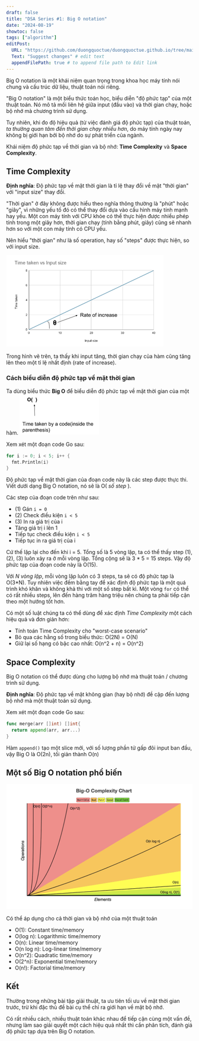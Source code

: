 ```yaml
---
draft: false
title: "DSA Series #1: Big O notation"
date: "2024-08-19"
showtoc: false
tags: ["algorithm"]
editPost:
  URL: "https://github.com/duongquoctue/duongquoctue.github.io/tree/main/content"
  Text: "Suggest changes" # edit text
  appendFilePath: true # to append file path to Edit link
---
```

Big O notation là một khái niệm quan trọng trong khoa học máy tính nói chung và cấu trúc dữ liệu, thuật toán nói riêng.

"Big O notation" là một biểu thức toán học, biểu diễn "độ phức tạp" của một thuật toán. Nó mô tả mối liên hệ giữa input (đầu vào) và thời gian chạy, hoặc bộ nhớ mà chương trình sử dụng.

Tuy nhiên, khi đo độ hiệu quả (từ việc đánh giá độ phức tạp) của thuật toán, *ta thường quan tâm đến thời gian chạy nhiều hơn*, do máy tính ngày nay không bị giới hạn bởi bộ nhớ do sự phát triển của ngành.

Khái niệm độ phức tạp về thời gian và bộ nhớ: **Time Complexity** và **Space Complexity**.

## Time Complexity

**Định nghĩa**: Độ phức tạp về mặt thời gian là tỉ lệ thay đổi về mặt "thời gian" với "input size" thay đổi.

"Thời gian" ở đây không được hiểu theo nghĩa thông thường là "phút" hoặc "giây", vì những yếu tố đó có thể thay đổi dựa vào cấu hình máy tính mạnh hay yếu. Một con máy tính với CPU khỏe có thể thực hiện được nhiều phép tính trong một giây hơn, thời gian chạy (tính bằng phút, giây) cũng sẽ nhanh hơn so với một con máy tính có CPU yếu.

Nên hiểu "thời gian" như là số operation, hay số "steps" được thực hiện, so với input size.

![Time complexity](images/time-complexity.png)

Trong hình vẽ trên, ta thấy khi input tăng, thời gian chạy của hàm cũng tăng lên theo một tỉ lệ nhất định (rate of increase).

### Cách biểu diễn độ phức tạp về mặt thời gian

Ta dùng biểu thức **Big O** để biểu diễn độ phức tạp về mặt thời gian của một hàm.
![Big O Time](images/big-o-time.png)

Xem xét một đoạn code Go sau:

```go
for i := 0; i < 5; i++ {
  fmt.Println(i)
}
```

Độ phức tạp về mặt thời gian của đoạn code này là các step được thực thi. Viết dưới dạng Big O notation, nó sẽ là O( *số step* ).

Các step của đoạn code trên như sau:

* (1) Gán `i = 0`
* (2) Check điều kiện `i < 5`
* (3) In ra giá trị của i
* Tăng giá trị i lên 1
* Tiếp tục check điều kiện `i < 5`
* Tiếp tục in ra giá trị của i

Cứ thế lặp lại cho đến khi i = 5. Tổng số là 5 vòng lặp, ta có thể thấy step (1), (2), (3) luôn xảy ra ở mỗi vòng lặp. Tổng cộng sẽ là 3 * 5 = 15 steps. Vậy độ phức tạp của đoạn code này là O(15).

Với *N vòng lặp*, mỗi vòng lặp luôn có 3 steps, ta sẽ có độ phức tạp là O(3*N).
Tuy nhiên việc đếm bằng tay để xác định độ phức tạp là một quá trình khó khăn và không khả thi với một số step bất kì. Một vòng `for` có thể có rất nhiều steps, lên đến hàng trăm hàng triệu nên chúng ta phải tiếp cận theo một hướng tốt hơn.

Có một số luật chúng ta có thể dùng để xác định *Time Complexity* một cách hiệu quả và đơn giản hơn:

* Tính toán Time Complexity cho "worst-case scenario"
* Bỏ qua các hằng số trong biểu thức: O(2N) = O(N)
* Giữ lại số hạng có bậc cao nhất: O(n^2 + n) = O(n^2)

## Space Complexity

Big O notation có thể được dùng cho lượng bộ nhớ mà thuật toán / chương trình sử dụng.

**Định nghĩa**: Độ phức tạp về mặt không gian (hay bộ nhớ) đề cập đến lượng bộ nhớ mà một thuật toán sử dụng.

Xem xét một đoạn code Go sau:

```go
func merge(arr []int) []int{
  return append(arr, arr...)
}
```

Hàm `append()` tạo một slice mới, với số lượng phần tử gấp đôi input ban đầu, vậy Big O là O(2n), tối giản thành O(n)

## Một số Big O notation phổ biến

![Big O Chart](images/big-o-chart.png)

Có thể áp dụng cho cả thời gian và bộ nhớ của một thuật toán

* O(1): Constant time/memory
* O(log n): Logarithmic time/memory
* O(n): Linear time/memory
* O(n log n): Log-linear time/memory
* O(n^2): Quadratic time/memory
* O(2^n): Exponential time/memory
* O(n!): Factorial time/memory

## Kết

Thường trong những bài tập giải thuật, ta ưu tiên tối ưu về mặt thời gian trước, trừ khi đặc thù đề bài cụ thể chỉ ra giới hạn về mặt bộ nhớ.

Có rất nhiều cách, nhiều thuật toán khác nhau để tiếp cận cùng một vấn đề, nhưng làm sao giải quyết một cách hiệu quả nhất thì cần phân tích, đánh giá độ phức tạp dựa trên Big O notation.
